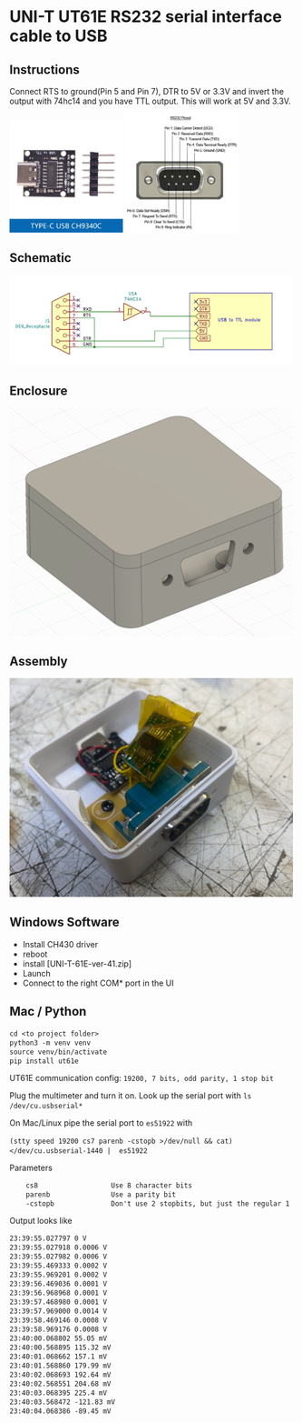 # UNI-T UT61E RS232 serial interface cable to USB

## Instructions
Connect RTS to ground(Pin 5 and Pin 7), DTR to 5V or 3.3V and invert the output with 74hc14 and you have TTL output. This will work at 5V and 3.3V.

<img src="USB-to-TTL-Serial.png" width="200"/>
<img src="RS232-9-pin-pinout.jpg" width="200"/>

## Schematic
<img src="schematic.jpg" width="500"/>

## Enclosure
<img src="enclosure.jpg" width="500"/>

## Assembly
<img src="assembly.jpg" width="500"/>

## Windows Software
* Install CH430 driver
* reboot
* install [UNI-T-61E-ver-41.zip]
* Launch
* Connect to the right COM* port in the UI

## Mac / Python 

```
cd <to project folder>
python3 -m venv venv
source venv/bin/activate
pip install ut61e
```

UT61E communication config: `19200, 7 bits, odd parity, 1 stop bit`

Plug the multimeter and turn it on. Look up the serial port with `ls /dev/cu.usbserial*`

On Mac/Linux pipe the serial port to `es51922` with

`(stty speed 19200 cs7 parenb -cstopb >/dev/null && cat) </dev/cu.usbserial-1440 |  es51922`

Parameters
```
    cs8                  Use 8 character bits
    parenb               Use a parity bit
    -cstopb              Don't use 2 stopbits, but just the regular 1
```

Output looks like

```
23:39:55.027797 0 V
23:39:55.027918 0.0006 V
23:39:55.027982 0.0006 V
23:39:55.469333 0.0002 V
23:39:55.969201 0.0002 V
23:39:56.469036 0.0001 V
23:39:56.968968 0.0001 V
23:39:57.468980 0.0001 V
23:39:57.969000 0.0014 V
23:39:58.469146 0.0008 V
23:39:58.969176 0.0008 V
23:40:00.068802 55.05 mV
23:40:00.568895 115.32 mV
23:40:01.068662 157.1 mV
23:40:01.568860 179.99 mV
23:40:02.068693 192.64 mV
23:40:02.568551 204.68 mV
23:40:03.068395 225.4 mV
23:40:03.568472 -121.83 mV
23:40:04.068386 -89.45 mV
```